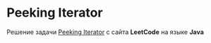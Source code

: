 # Peeking Iterator
Решение задачи [Peeking Iterator](https://leetcode.com/problems/peeking-iterator/) c сайта **LeetCode** на языке **Java**